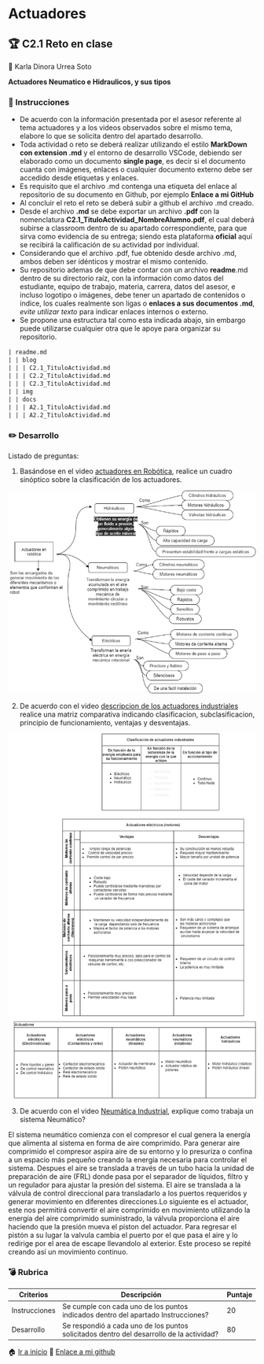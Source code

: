 # Actuadores

## :trophy: C2.1 Reto en clase

:woman: Karla Dinora Urrea Soto

**Actuadores Neumatico e Hidraulicos, y sus tipos**

### :blue_book: Instrucciones

- De acuerdo con la información presentada por el asesor referente al tema actuadores y a los videos observados sobre el mismo tema, elabore lo que se solicita dentro del apartado desarrollo.
- Toda actividad o reto se deberá realizar utilizando el estilo **MarkDown con extension .md** y el entorno de desarrollo VSCode, debiendo ser elaborado como un documento **single page**, es decir si el documento cuanta con imágenes, enlaces o cualquier documento externo debe ser accedido desde etiquetas y enlaces.
- Es requisito que el archivo .md contenga una etiqueta del enlace al repositorio de su documento en Github, por ejemplo **Enlace a mi GitHub**
- Al concluir el reto el reto se deberá subir a github el archivo .md creado.
- Desde el archivo **.md** se debe exportar un archivo **.pdf** con la nomenclatura **C2.1_TituloActividad_NombreAlumno.pdf**, el cual deberá subirse a classroom dentro de su apartado correspondiente, para que sirva como evidencia de su entrega; siendo esta plataforma **oficial** aquí se recibirá la calificación de su actividad por individual.
- Considerando que el archivo .pdf, fue obtenido desde archivo .md, ambos deben ser idénticos y mostrar el mismo contenido.
- Su repositorio ademas de que debe contar con un archivo **readme**.md dentro de su directorio raíz, con la información como datos del estudiante, equipo de trabajo, materia, carrera, datos del asesor, e incluso logotipo o imágenes, debe tener un apartado de contenidos o indice, los cuales realmente son ligas o **enlaces a sus documentos .md**, _evite utilizar texto_ para indicar enlaces internos o externo.
- Se propone una estructura tal como esta indicada abajo, sin embargo puede utilizarse cualquier otra que le apoye para organizar su repositorio.  

``` 
| readme.md
| | blog
| | | C2.1_TituloActividad.md
| | | C2.2_TituloActividad.md
| | | C2.3_TituloActividad.md
| | img
| | docs
| | | A2.1_TituloActividad.md
| | | A2.2_TituloActividad.md
```

### :pencil2: Desarrollo

Listado de preguntas:

1. Basándose en el video [actuadores en Robótica](https://www.youtube.com/watch?v=e_6rjEGWqoY), realice un cuadro sinóptico sobre la clasificación de los actuadores.

<p align="center">
    <img alt="cuadro" src="https://github.com/Karldin11/SistemasProgramables/blob/main/img/CuadroSinopticoActuadores.png?raw=true" 
</p>

2. De acuerdo con el video [descripcion de los actuadores industriales](https://www.youtube.com/watch?v=mFsPxpFHajM) realice una matriz comparativa indicando clasificacion, subclasificacion, principio de funcionamiento, ventajas y desventajas.

<p align="center">
    <img alt="tablas" src="https://github.com/Karldin11/SistemasProgramables/blob/main/img/MatrizComparativa.png?raw=true" 
</p>

3. De acuerdo con el video [Neumática Industrial](https://www.youtube.com/watch?v=Wee85cI6wwQ&t=394s), explique como trabaja un sistema Neumático?

El sistema neumático comienza con el compresor el cual genera la energía que alimenta al sistema en forma de aire comprimido. Para generar aire comprimido el compresor aspira aire de su entorno y lo presuriza o confina a un espacio más pequeño creando la energía necesaria para controlar el sistema. Despues el aire se translada a través de un tubo hacia la unidad de preparación de aire (FRL) donde pasa por el separador de líquidos, filtro y un regulador para ajustar la presión del sistema. El aire se translada a la válvula de control direccional para transladarlo a los puertos requeridos y generar movimiento en diferentes direcciones.Lo siguiente es el actuador, este nos permitirá convertir el aire comprimido en movimiento utilizando la energía del aire comprimido suministrado, la válvula proporciona el aire haciendo que la presión mueva el piston del actuador. Para regresar el pistón a su lugar la valvula cambia el puerto por el que pasa el aire y lo redirige por el area de escape llevandolo al exterior. Este proceso se repité creando así un movimiento continuo.

### :bomb: Rubrica

| Criterios     | Descripción                                                                                  | Puntaje |
| ------------- | -------------------------------------------------------------------------------------------- | ------- |
| Instrucciones | Se cumple con cada uno de los puntos indicados dentro del apartado Instrucciones?            | 20 |
| Desarrollo    | Se respondió a cada uno de los puntos solicitados dentro del desarrollo de la actividad?     | 80      |

:house: [Ir a inicio](https://github.com/Karldin11/SistemasProgramables)
:file_folder: [Enlace a mi github](https://github.com/Karldin11/SistemasProgramables/blob/main/Trabajos/C2.1_Actuadores_Neumaticos_e_hidraulicos-Karla_Urrea.md)